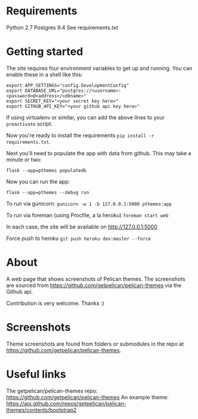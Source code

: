# Requirements
Python 2.7
Postgres 9.4
See requirements.txt


# Getting started

The site requires four environment variables to get up and running.  You can
enable these in a shell like this:

```
export APP_SETTINGS="config.DevelopmentConfig"
export DATABASE_URL="postgres://<username>:<password>@<address>/<dbname>"
export SECRET_KEY="<your secret key here>"
export GITHUB_API_KEY="<your github api key here>"
```

If using virtualenv or similar, you can add the above lines to your `preactivate` script.

Now you're ready to install the requirements `pip install -r requirements.txt`.

Next you'll need to populate the app with data from github.  This may take a minute or two:

`flask --app=pthemes populatedb`

Now you can run the app:

`flask --app=pthemes --debug run`

To run via gunicorn:
`gunicorn -w 1 -b 127.0.0.1:5000 pthemes:app`

To run via foreman (using Procfile, a la heroku)
`foreman start web`

In each case, the site will be available on http://127.0.0.1:5000

Force push to heroku
`git push heroku dev:master --force`

# About
A web page that shows screenshots of Pelican themes.  The screenshots are sourced from <https://github.com/getpelican/pelican-themes> via the Github api.

Contribution is very welcome.  Thanks :)


# Screenshots
Theme screenshots are found from folders or submodules in the repo at <https://github.com/getpelican/pelican-themes>.


# Useful links
The getpelican/pelican-themes repo: <https://github.com/getpelican/pelican-themes>
An example theme: <https://api.github.com/repos/getpelican/pelican-themes/contents/bootstrap2>